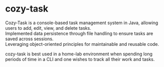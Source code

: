 # cozy-task
Cozy-Task is a console-based task management system in Java, allowing users to add, edit, view, and delete tasks.  
Implemented data persistence through file handling to ensure tasks are saved across sessions.  
Leveraging object-oriented principles for maintainable and reusable code.

cozy-task is best used in a home-lab environment when spending long periods of time in a CLI and one wishes to track all their work and tasks.
